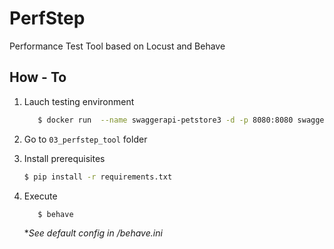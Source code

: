 # PerfStep
Performance Test Tool based on Locust and Behave

## How - To

1. Lauch testing environment 
   ```bash
      $ docker run  --name swaggerapi-petstore3 -d -p 8080:8080 swaggerapi/petstore3:latest
   ```
2. Go to `03_perfstep_tool` folder

3. Install prerequisites

   ```bash
   $ pip install -r requirements.txt
   ```
4. Execute
   ```bash
      $ behave
      ```

   **See default config in /behave.ini*


